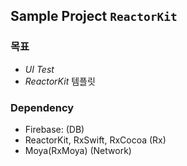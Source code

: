 ## Sample Project `ReactorKit`

### 목표
- *UI Test*
- *ReactorKit* 템플릿

### Dependency
- Firebase: (DB)
- ReactorKit, RxSwift, RxCocoa (Rx)
- Moya(RxMoya) (Network)
